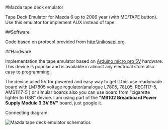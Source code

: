 #Mazda tape deck emulator

Tape Deck Emulator for Mazda 6 up to 2006 year (with MD/TAPE button). Use this emulator for implement AUX instead of tape. 

##Software

Code based on protocol provided from [http:\\\\nikosapi.org](http://nikosapi.org/w/index.php/Mazda_Entertainment_System_-_Bus_Protocol).

##Hardware

Implementation the tape emulator based on [Arduino micro pro 5V](https://www.sparkfun.com/products/11098) hardware. This device is popular and is available in almost any electrical store also easy to programming.

The device used 5V for powered and easy way to get it this use readymade board with LM7805 voltage regulator(analogue L7805, 78L05, REG1117-5, AMS1117-5 ) or simular boards also you can use board from "cigarette lighter to USB" device. I am using part of the __"MB102 Breadboard Power Supply Module 3.3V 5V"__ board, just google it.

Connecting diagram:

![Mazda tape deck emulator schematics](https://github.com/Krasutski/mazda_tape_deck_emulator/blob/master/doc/mazda_tape_emulator_connecting.png)
